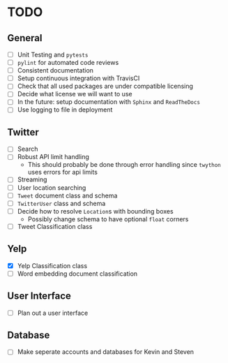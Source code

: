 # TODO

## General

- [ ] Unit Testing and `pytests`
- [ ] `pylint` for automated code reviews
- [ ] Consistent documentation
- [ ] Setup continuous integration with TravisCI
- [ ] Check that all used packages are under compatible licensing
- [ ] Decide what license we will want to use
- [ ] In the future: setup documentation with `Sphinx` and `ReadTheDocs`
- [ ] Use logging to file in deployment

## Twitter

- [ ] Search
- [ ] Robust API limit handling
    - This should probably be done through error handling since `twython` uses errors for api limits
- [ ] Streaming
- [ ] User location searching
- [ ] `Tweet` document class and schema
- [ ] `TwitterUser` class and schema
- [ ] Decide how to resolve `Location`s with bounding boxes
    - Possibly change schema to have optional `float` corners
- [ ] Tweet Classification class

## Yelp

- [x] Yelp Classification class
- [ ] Word embedding document classification

## User Interface

- [ ] Plan out a user interface

## Database

- [ ] Make seperate accounts and databases for Kevin and Steven